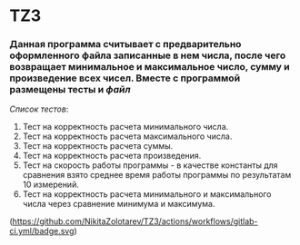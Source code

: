 # TZ3
### Данная программа считывает с предварительно оформленного файла записанные в нем числа, после чего возвращает минимальное и максимальное число, сумму и произведение всех чисел. Вместе с программой размещены **тесты** и _файл_
_Список тестов_:
1. Тест на корректность расчета минимального числа.
2. Тест на корректность расчета максимального числа.
3. Тест на корректность расчета суммы.
4. Тест на корректность расчета произведения.
5. Тест на скорость работы программы - в качестве константы для сравнения взято среднее время работы программы по результатам 10 измерений.
6. Тест на  корректность расчета минимального и максимального числа через сравнение минимума и максимума.

(https://github.com/NikitaZolotarev/TZ3/actions/workflows/gitlab-ci.yml/badge.svg)
